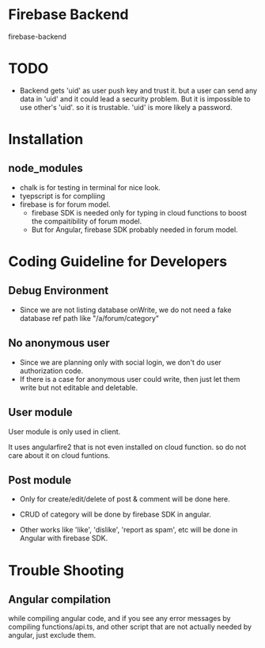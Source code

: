 # Firebase Backend

firebase-backend


# TODO

* Backend gets 'uid' as user push key and trust it. but a user can send any data in 'uid' and it could lead a security problem. But it is impossible to use other's 'uid'. so it is trustable. 'uid' is more likely a password.





# Installation


## node_modules

* chalk is for testing in terminal for nice look.
* tyepscript is for compliing
* firebase is for forum model.
    * firebase SDK is needed only for typing in cloud functions to boost the compaitibility of forum model.
    * But for Angular, firebase SDK probably needed in forum model.



# Coding Guideline for Developers

## Debug Environment

* Since we are not listing database onWrite, we do not need a fake database ref path like "/a/forum/category"


## No anonymous user

* Since we are planning only with social login, we don't do user authorization code.
* If there is a case for anonymous user could write, then just let them write but not editable and deletable.


## User module

User module is only used in client.

It uses angularfire2 that is not even installed on cloud function. so do not care about it on cloud funtions.


## Post module

* Only for create/edit/delete of post & comment will be done here.

* CRUD of category will be done by firebase SDK in angular.

* Other works like 'like', 'dislike', 'report as spam', etc will be done in Angular with firebase SDK.



# Trouble Shooting

## Angular compilation

while compiling angular code, and if you see any error messages by compiling functions/api.ts, and other script that are not actually needed by angular, just exclude them.

